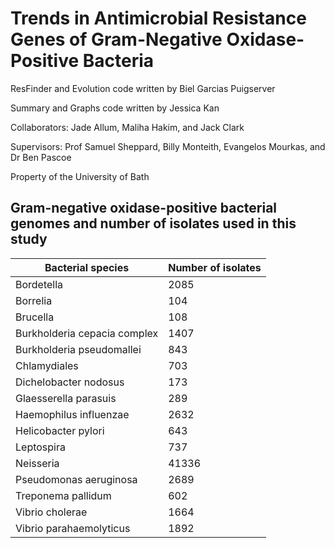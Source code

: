 # Trends in Antimicrobial Resistance Genes of Gram-Negative Oxidase-Positive Bacteria

ResFinder and Evolution code written by Biel Garcias Puigserver

Summary and Graphs code written by Jessica Kan

Collaborators: Jade Allum, Maliha Hakim, and Jack Clark

Supervisors: Prof Samuel Sheppard, Billy Monteith, Evangelos Mourkas, and Dr Ben Pascoe

Property of the University of Bath

## Gram-negative oxidase-positive bacterial genomes and number of isolates used in this study
|Bacterial species |	Number of isolates |
|-------------|-------------| 
|Bordetella	|2085|
|Borrelia	|104|
|Brucella |	108|
|Burkholderia cepacia complex 	|1407|
|Burkholderia pseudomallei|	843|
|Chlamydiales|	703|
|Dichelobacter nodosus 	|173|
|Glaesserella parasuis 	|289|
|Haemophilus influenzae |	2632|
|Helicobacter pylori |	643|
|Leptospira	|737|
|Neisseria 	|41336|
|Pseudomonas aeruginosa 	|2689|
|Treponema pallidum	|602|
|Vibrio cholerae	|1664|
|Vibrio parahaemolyticus 	|1892|
